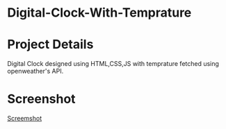 # Digital-Clock-With-Temprature

# Project Details
Digital Clock designed using HTML,CSS,JS with temprature fetched using openweather's API.


# Screenshot 

[Screemshot](https://github.com/makerofdreams/Digital-Clock-With-Temprature/blob/master/Screenshot.png?raw=true)
